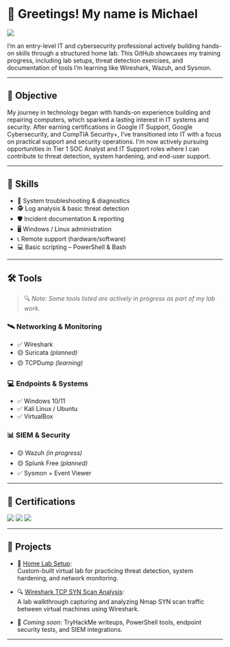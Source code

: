 # 👋 Greetings! My name is Michael

<a href="https://linkedin.com/in/michael-rondon-312b03314">
  <img src="https://img.shields.io/badge/-LinkedIn-0072b1?&style=for-the-badge&logo=linkedin&logoColor=white" />
</a>

I’m an entry-level IT and cybersecurity professional actively building hands-on skills through a structured home lab. This GitHub showcases my training progress, including lab setups, threat detection exercises, and documentation of tools I’m learning like Wireshark, Wazuh, and Sysmon.

---

## 🎯 Objective

My journey in technology began with hands-on experience building and repairing computers, which sparked a lasting interest in IT systems and security. After earning certifications in Google IT Support, Google Cybersecurity, and CompTIA Security+, I’ve transitioned into IT with a focus on practical support and security operations. I'm now actively pursuing opportunities in Tier 1 SOC Analyst and IT Support roles where I can contribute to threat detection, system hardening, and end-user support.

---

## 🧠 Skills

- 🔧 System troubleshooting & diagnostics  
- 🕵️ Log analysis & basic threat detection  
- 🛡️ Incident documentation & reporting  
- 🖥️ Windows / Linux administration  
- 📞 Remote support (hardware/software)  
- 💻 Basic scripting – PowerShell & Bash

---

## 🛠️ Tools

> 🔍 *Note: Some tools listed are actively in progress as part of my lab work.*

### 🛰️ Networking & Monitoring
- ✅ Wireshark  
- 🟡 Suricata *(planned)*  
- 🟡 TCPDump *(learning)*

### 💻 Endpoints & Systems
- ✅ Windows 10/11  
- ✅ Kali Linux / Ubuntu  
- ✅ VirtualBox

### 📊 SIEM & Security
- 🟡 Wazuh *(in progress)*  
- 🟡 Splunk Free *(planned)*  
- ✅ Sysmon + Event Viewer

---

## 📜 Certifications

<div>
  <img src="https://img.shields.io/badge/Google%20IT%20Support-34A853?style=for-the-badge&logo=Google&logoColor=white" />
  <img src="https://img.shields.io/badge/Google%20Cybersecurity-4285F4?style=for-the-badge&logo=Google&logoColor=white" />
  <img src="https://img.shields.io/badge/-Security%2B-FF0000?&style=for-the-badge&logo=CompTIA&logoColor=white" />
</div>

---

## 📂 Projects

- 🧪 [Home Lab Setup](https://github.com/MikeyRondon/home-lab-setup):  
  Custom-built virtual lab for practicing threat detection, system hardening, and network monitoring.

- 🔍 [Wireshark TCP SYN Scan Analysis](https://github.com/MikeyRondon/home-lab-setup/blob/main/wireshark-scan-analysis.md):  
  A lab walkthrough capturing and analyzing Nmap SYN scan traffic between virtual machines using Wireshark.

- 🚧 _Coming soon_: TryHackMe writeups, PowerShell tools, endpoint security tests, and SIEM integrations.

---

